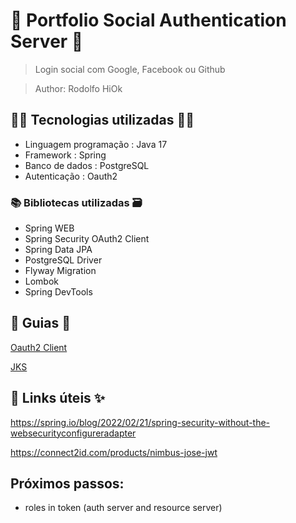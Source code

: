 # 🚀 Portfolio Social Authentication Server 🚀

> Login social com Google, Facebook ou Github

> Author: Rodolfo HiOk

## 👨‍💻 Tecnologias utilizadas 👩‍💻

- Linguagem programação : Java 17
- Framework : Spring
- Banco de dados : PostgreSQL
- Autenticação : Oauth2

### 📚 Bibliotecas utilizadas 🗃️

- Spring WEB
- Spring Security OAuth2 Client
- Spring Data JPA
- PostgreSQL Driver
- Flyway Migration
- Lombok
- Spring DevTools

## 📖 Guias 📃

[Oauth2 Client](oauth2client.md)

[JKS](jks.md)

## 🔗 Links úteis ✨

https://spring.io/blog/2022/02/21/spring-security-without-the-websecurityconfigureradapter

https://connect2id.com/products/nimbus-jose-jwt

## Próximos passos:

- roles in token (auth server and resource server)
